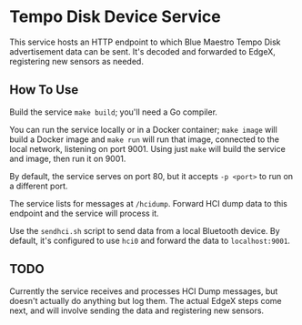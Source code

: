# Tempo Disk Device Service

This service hosts an HTTP endpoint to which Blue Maestro 
Tempo Disk advertisement data can be sent. It's decoded and
forwarded to EdgeX, registering new sensors as needed.

## How To Use
Build the service `make build`; you'll need a Go compiler.

You can run the service locally or in a Docker container;
`make image` will build a Docker image and `make run` will
run that image, connected to the local network, listening
on port 9001. Using just `make` will build the service and
image, then run it on 9001.

By default, the service serves on port 80, but it accepts 
`-p <port>` to run on a different port. 

The service lists for messages at `/hcidump`. Forward HCI 
dump data to this endpoint and the service will process it. 

Use the `sendhci.sh` script to send data from a local Bluetooth
device. By default, it's configured to use `hci0` and forward
the data to `localhost:9001`. 

## TODO
Currently the service receives and processes HCI Dump messages,
but doesn't actually do anything but log them. The actual EdgeX
steps come next, and will involve sending the data and registering
new sensors.
